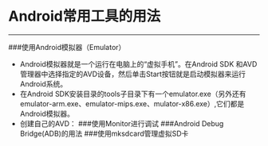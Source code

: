 # Android常用工具的用法

---
###使用Android模拟器（Emulator）
* Android模拟器就是一个运行在电脑上的“虚拟手机”。在Android SDK 和AVD管理器中选择指定的AVD设备，然后单击Start按钮就是启动模拟器来运行Android系统。
* 在Android SDK安装目录的tools子目录下有一个emulator.exe（另外还有emulator-arm.exe、emulator-mips.exe、mulator-x86.exe）,它们都是Android模拟器。
* 创建自己的AVD：
###使用Monitor进行调试
###Android Debug Bridge(ADB)的用法
###使用mksdcard管理虚拟SD卡

